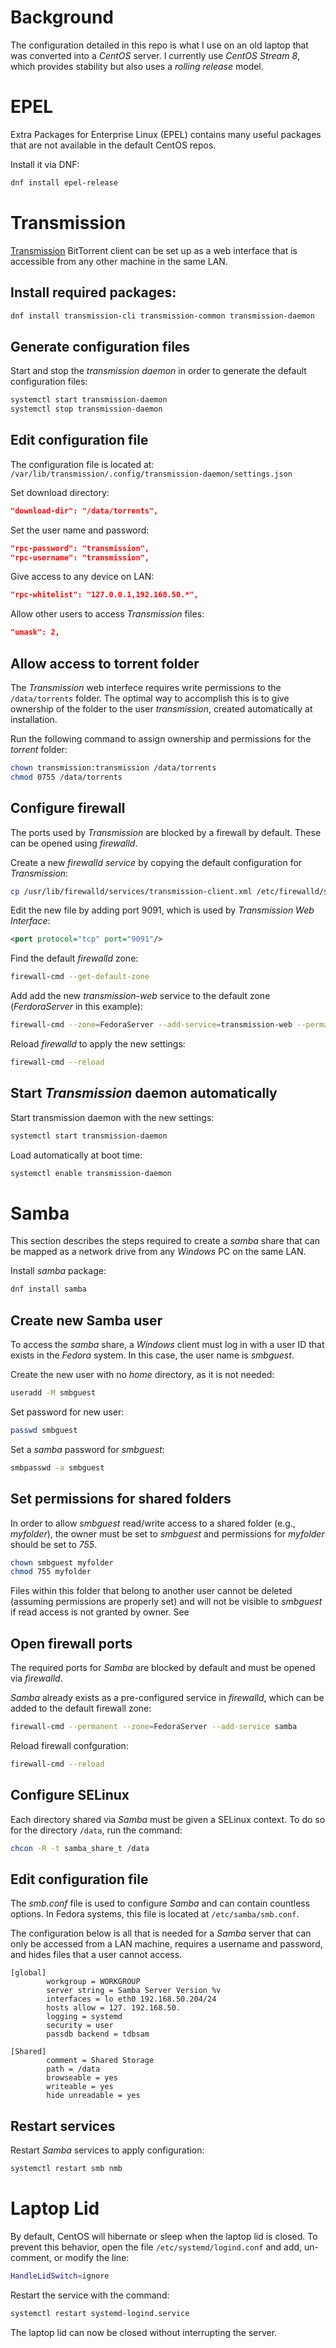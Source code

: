 # Background
The configuration detailed in this repo is what I use on an old laptop that was converted into
a *CentOS* server. I currently use *CentOS Stream 8*, which provides stability but also uses a
*rolling release* model.

# EPEL
Extra Packages for Enterprise Linux (EPEL) contains many useful packages that are not available in the default CentOS repos.

Install it via DNF:
```bash
dnf install epel-release
```

# Transmission
[Transmission](https://transmissionbt.com/) BitTorrent client
can be set up as a web interface that is accessible from any other
machine in the same LAN.

## Install required packages:
```bash
dnf install transmission-cli transmission-common transmission-daemon
```

## Generate configuration files
Start and stop the *transmission daemon* in order to generate the default configuration files:
```bash
systemctl start transmission-daemon
systemctl stop transmission-daemon
```

## Edit configuration file
The configuration file is located at:
`/var/lib/transmission/.config/transmission-daemon/settings.json`

Set download directory:
```json
"download-dir": "/data/torrents",
```

Set the user name and password:
```json
"rpc-password": "transmission",
"rpc-username": "transmission",
```

Give access to any device on LAN:
```json
"rpc-whitelist": "127.0.0.1,192.168.50.*",
```

Allow other users to access *Transmission* files:
```json
"umask": 2,
```

## Allow access to torrent folder
The *Transmission* web interfece requires write permissions to the `/data/torrents` folder.
The optimal way to accomplish this is to give ownership of the folder to the user *transmission*,
created automatically at installation.

Run the following command to assign ownership and permissions for the *torrent* folder:
```bash
chown transmission:transmission /data/torrents
chmod 0755 /data/torrents
```

## Configure firewall
The ports used by *Transmission* are blocked by a firewall by default. These can be opened using
*firewalld*.

Create a new *firewalld service* by copying the default configuration for *Transmission*:
```bash
cp /usr/lib/firewalld/services/transmission-client.xml /etc/firewalld/services/transmission-web.xml
```
Edit the new file by adding port 9091, which is used by *Transmission Web Interface*:
```xml
<port protocol="tcp" port="9091"/>
```

Find the default *firewalld* zone:
```bash
firewall-cmd --get-default-zone
```

Add add the new *transmission-web* service to the default zone (*FerdoraServer* in this example):
```bash
firewall-cmd --zone=FedoraServer --add-service=transmission-web --permanent
```

Reload *firewalld* to apply the new settings:
```bash
firewall-cmd --reload
```

## Start *Transmission* daemon automatically
Start transmission daemon with the new settings:
```bash
systemctl start transmission-daemon
```
Load automatically at boot time:
```bash
systemctl enable transmission-daemon
```

# Samba
This section describes the steps required to create a *samba* share that can
be mapped as a network drive from any *Windows* PC on the same LAN.

Install *samba* package:
```bash
dnf install samba
```

## Create new Samba user
To access the *samba* share, a *Windows* client must log in with a user ID
that exists in the *Fedora* system. In this case, the user name is
*smbguest*.

Create the new user with no *home* directory, as it is not
needed:
```bash
useradd -M smbguest
```

Set password for new user:
```bash
passwd smbguest
```

Set a *samba* password for *smbguest*:
```bash
smbpasswd -a smbguest
```

## Set permissions for shared folders
In order to allow *smbguest* read/write access to a shared folder
(e.g., *myfolder*), the owner must be set to *smbguest* and permissions for
*myfolder* should be set to *755*.

```bash
chown smbguest myfolder
chmod 755 myfolder
```

Files within this folder that belong to another user cannot be deleted
(assuming permissions are properly set) and will not be visible to *smbguest*
if read access is not granted by owner. See 

## Open firewall ports
The required ports for *Samba* are blocked by default and must be opened via
*firewalld*.

*Samba* already exists as a
pre-configured service in *firewalld*, which can be added to
the default firewall zone:
```bash
firewall-cmd --permanent --zone=FedoraServer --add-service samba
```

Reload firewall confguration:
```bash
firewall-cmd --reload
```

## Configure SELinux
Each directory shared via *Samba* must be given a SELinux context. To do so for the directory `/data`, run the command:
```bash
chcon -R -t samba_share_t /data
```

## Edit configuration file

The *smb.conf* file is used to configure *Samba* and can contain countless
options. In Fedora systems, this file is located at `/etc/samba/smb.conf`.

The configuration below is all that is needed for a *Samba* server that can
only be accessed from a LAN machine, requires a username and password, and
hides files that a user cannot access.

```
[global]
        workgroup = WORKGROUP
        server string = Samba Server Version %v
        interfaces = lo eth0 192.168.50.204/24
        hosts allow = 127. 192.168.50.
        logging = systemd
        security = user
        passdb backend = tdbsam

[Shared]
        comment = Shared Storage
        path = /data
        browseable = yes
        writeable = yes
        hide unreadable = yes
```

## Restart services
Restart *Samba* services to apply configuration:
```bash
systemctl restart smb nmb
```

# Laptop Lid
By default, CentOS will hibernate or sleep when the laptop lid is closed. To prevent this behavior, open the file `/etc/systemd/logind.conf` and add, un-comment, or modify the line:
```bash
HandleLidSwitch=ignore
```
Restart the service with the command:
```bash
systemctl restart systemd-logind.service
```
The laptop lid can now be closed without interrupting the server.
